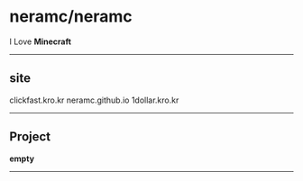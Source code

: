 # neramc/neramc
I Love **Minecraft**
____________________
## site
clickfast.kro.kr
neramc.github.io
1dollar.kro.kr
____________________
## Project
**empty**
____________________


